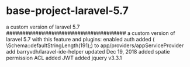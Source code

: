 # base-project-laravel-5.7
a custom version of laravel 5.7
#####################################
a custom version of laravel 5.7 with this feature and plugins:
enabled auth
added (  \Schema::defaultStringLength(191);) to app/providers/appServiceProvider
add barryvdh/laravel-ide-helper updated Dec 19, 2018
added spatie permission ACL
added JWT
added jquery v3.3.1
